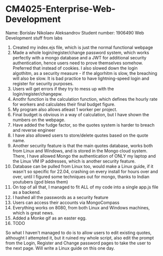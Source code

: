 # CM4025-Enterprise-Web-Development
Name: Borislav Nikolaev Aleksandrov
Student number: 1906490
Web Development stuff from labs

1. Created my index.ejs file, which is just the normal functional webpage
2. Made a whole login/register/change password system, which works perfectly with a mongo database and a JWT for additional security authentication, hence users need to prove themselves somehow. Preferred that instead of cookies. I also slowed down the login algothitm, as a security measure - if the algorhitm is slow, the breaching will also be slow. It is bad practice to have lightning-speed login and register for security purposes.
3. Users will get errors if they try to mess up with the login/register/changepw.
4. Anothr function is the calculation function, which defines the hourly rate for workers and calculates their final budget figure.
5. My program also allows atleast 1 worker per project.
6. Final budget is obvious in a way of calculation, but I have shown the numbers on the webpage.
7. Have added the fudge factor, so the quotes system is harder to breach and reverse engineer
8. I have also allowed users to store/delete quotes based on the quote name.
9. Another security feature is that the main quotes database, works both from Linux and Windows, and is stored in the Mongo cloud system. There, I have allowed Mongo the authentication of ONLY my laptop and the Linux VM IP addresses, which is another security feature. 
10. Database can be pulled from Linux too, would make a Linux guide, if it wasn't so specific for 22.04, crashing on every install for hours over and over, until I figured some techniques out for mongo, thanks to Indian youtubers (god bless them)
11. On top of all that, I managed to fit ALL of my code into a single app.js file as a backend.
12. I hashed all the passwords as a security feature
13. Users can access their accounts via MongoCompass
14. Everything works on 8080, from both Linux and Windows machines, which is great news.
15. Added a Monke gif as an easter egg.
16. TODO

So what I haven't managed to do is to allow users to edit existing quotes, althought I attempted it, but it ruined my whole script, also edit the prompt from the Login, Register and Change password pages to take the user to the next page.
Will write a Linux guide on this one day.
